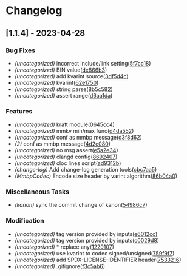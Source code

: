 # Changelog

## [1.1.4] - 2023-04-28

### Bug Fixes
- *(uncategorized)* incorrect include/link setting([5f7cc18](https://github.com/Conzxy/mmkv/commit/5f7cc182d60a3080a76d7cd246d1e7d3048f32a3))
- *(uncategorized)* BIN value([de866b3](https://github.com/Conzxy/mmkv/commit/de866b3a65140d6defd92c54c5e007cd338a786c))
- *(uncategorized)* add kvarint source([3df5d4c](https://github.com/Conzxy/mmkv/commit/3df5d4c5ed011c638a028120bf82626d16d504c2))
- *(uncategorized)* kvarint([62e1750](https://github.com/Conzxy/mmkv/commit/62e1750abf36ea36d6446a8a5de8203fc69223ef))
- *(uncategorized)* string parse([8b5c582](https://github.com/Conzxy/mmkv/commit/8b5c582d804589e43fcbe418c59e02f9e6ea6f78))
- *(uncategorized)* assert range([d6aa1da](https://github.com/Conzxy/mmkv/commit/d6aa1da91d53bf5b4e92b28db13ad96cc33036cc))


### Features
- *(uncategorized)* kraft module([0645cc4](https://github.com/Conzxy/mmkv/commit/0645cc47fd1de999e0bc49475a4af63dfd0c1940))
- *(uncategorized)* mmkv min/max func([d4da552](https://github.com/Conzxy/mmkv/commit/d4da55270aa9ff1c2e68711911df8bb6373a6176))
- *(uncategorized)* conf as mmbp message([d3f8d62](https://github.com/Conzxy/mmkv/commit/d3f8d6221bf4ce9963f07209d0a9f3a0fd99be95))
- *(2)* conf as mmbp message([4d2e080](https://github.com/Conzxy/mmkv/commit/4d2e0802fcbfb225deba637e91c3afd8fed85704))
- *(uncategorized)* no msg assert([e5a2e34](https://github.com/Conzxy/mmkv/commit/e5a2e349767b7f2dcc41f18bbdb4d14ddbd247b2))
- *(uncategorized)* clangd config([8692407](https://github.com/Conzxy/mmkv/commit/8692407fa81140ddb89bda71e8c4d565b52e35f7))
- *(uncategorized)* cloc lines script([ad9312b](https://github.com/Conzxy/mmkv/commit/ad9312b4c2b024681def78e757b07a383d932ff1))
- *(change-log)* Add change-log generation tools([cbc7aa5](https://github.com/Conzxy/mmkv/commit/cbc7aa57b44e4ed37a96ed8d1d25a6ce89dabf17))
- *(MmbpCodec)* Encode size header by varint algorithm([86b04a0](https://github.com/Conzxy/mmkv/commit/86b04a08814cb6937432d837fe477ef60a719874))


### Miscellaneous Tasks
- *(kanon)* sync the commit change of kanon([54986c7](https://github.com/Conzxy/mmkv/commit/54986c778a2d4ce1bd5fcf6001fd92e32d415ec4))


### Modification
- *(uncategorized)* tag version provided by inputs([e6012cc](https://github.com/Conzxy/mmkv/commit/e6012ccf6dee4ad71b263e05ae258bb746d44553))
- *(uncategorized)* tag version provided by inputs([c0029d8](https://github.com/Conzxy/mmkv/commit/c0029d8f15421c57a351031a8e863a3d2bfd8e53))
- *(uncategorized)* * replace any([1229107](https://github.com/Conzxy/mmkv/commit/1229107ccf50ddd8f7c4f6706c8d7799f00452f7))
- *(uncategorized)* use kvarint to codec signed/unsigned([759f9f7](https://github.com/Conzxy/mmkv/commit/759f9f7fd10c97ce22bec9a66e012490ff3cebeb))
- *(uncategorized)* add SPDX-LICENSE-IDENTIFIER header([7533216](https://github.com/Conzxy/mmkv/commit/753321605412d6b5711e52cc5665e06a5e1c9c7a))
- *(uncategorized)* .gitignore([f3c5ab6](https://github.com/Conzxy/mmkv/commit/f3c5ab6f776e2781b3c55962b14fb0257b5a31be))


<!-- generated by git-cliff -->

